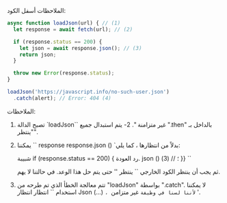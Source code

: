 
الملاحظات أسفل الكود:

```js run
async function loadJson(url) { // (1)
  let response = await fetch(url); // (2)

  if (response.status == 200) {
    let json = await response.json(); // (3)
    return json;
  }

  throw new Error(response.status);
}

loadJson('https://javascript.info/no-such-user.json')
  .catch(alert); // Error: 404 (4)
```

الملاحظات:

1. تصبح الدالة `loadJson`` غير متزامنة ".
2- يتم استبدال جميع ".then" بالداخل بـ "ينتظر".
3. يمكننا `` response response.json () `بدلاً من انتظارها ، كما يلي:

     شبيبة
     if (response.status == 200) {
       رد العودة. json () ؛ // (3)
     }}
     ``

     ثم يجب أن ينتظر الكود الخارجي `` ينتظر '' حتى يتم حل هذا الوعد. في حالتنا لا يهم.
4. تتم معالجة الخطأ الذي تم طرحه من "loadJson" بواسطة ".catch". لا يمكننا استخدام `` انتظار انتظار Json (...) `، لأننا لسنا في وظيفة` غير متزامن '.